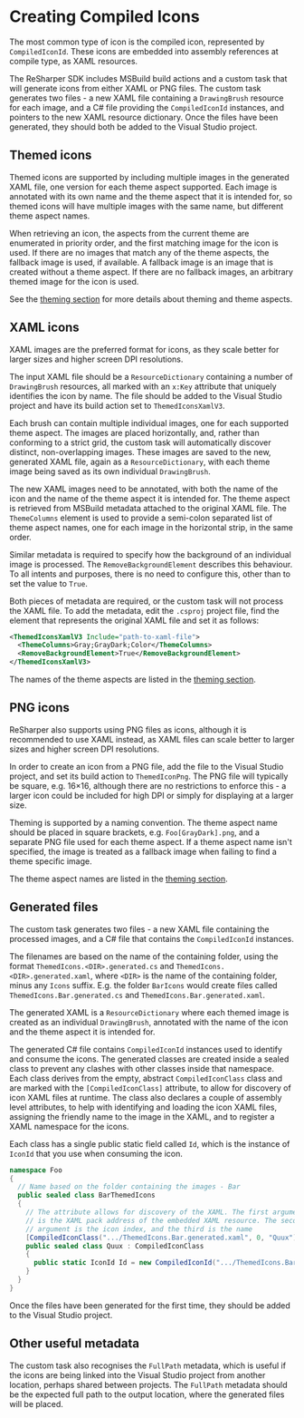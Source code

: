---
---

# Creating Compiled Icons

The most common type of icon is the compiled icon, represented by `CompiledIconId`. These icons are embedded into assembly references at compile type, as XAML resources.

The ReSharper SDK includes MSBuild build actions and a custom task that will generate icons from either XAML or PNG files. The custom task generates two files - a new XAML file containing a `DrawingBrush` resource for each image, and a C# file providing the `CompiledIconId` instances, and pointers to the new XAML resource dictionary. Once the files have been generated, they should both be added to the Visual Studio project.

## Themed icons

Themed icons are supported by including multiple images in the generated XAML file, one version for each theme aspect supported. Each image is annotated with its own name and the theme aspect that it is intended for, so themed icons will have multiple images with the same name, but different theme aspect names.

When retrieving an icon, the aspects from the current theme are enumerated in priority order, and the first matching image for the icon is used. If there are no images that match any of the theme aspects, the fallback image is used, if available. A fallback image is an image that is created without a theme aspect. If there are no fallback images, an arbitrary themed image for the icon is used.

See the [theming section](/Platform/Shell/Theming/Icons.md) for more details about theming and theme aspects.

## XAML icons

XAML images are the preferred format for icons, as they scale better for larger sizes and higher screen DPI resolutions.

The input XAML file should be a `ResourceDictionary` containing a number of `DrawingBrush` resources, all marked with an `x:Key` attribute that uniquely identifies the icon by name. The file should be added to the Visual Studio project and have its build action set to `ThemedIconsXamlV3`.

Each brush can contain multiple individual images, one for each supported theme aspect. The images are placed horizontally, and, rather than conforming to a strict grid, the custom task will automatically discover distinct, non-overlapping images. These images are saved to the new, generated XAML file, again as a `ResourceDictionary`, with each theme image being saved as its own individual `DrawingBrush`.

The new XAML images need to be annotated, with both the name of the icon and the name of the theme aspect it is intended for. The theme aspect is retrieved from MSBuild metadata attached to the original XAML file. The `ThemeColumns` element is used to provide a semi-colon separated list of theme aspect names, one for each image in the horizontal strip, in the same order.

Similar metadata is required to specify how the background of an individual image is processed. The `RemoveBackgroundElement` describes this behaviour. To all intents and purposes, there is no need to configure this, other than to set the value to `True`.

Both pieces of metadata are required, or the custom task will not process the XAML file. To add the metadata, edit the `.csproj` project file, find the element that represents the original XAML file and set it as follows:

```xml
<ThemedIconsXamlV3 Include="path-to-xaml-file">
  <ThemeColumns>Gray;GrayDark;Color</ThemeColumns>
  <RemoveBackgroundElement>True</RemoveBackgroundElement>
</ThemedIconsXamlV3>
```

The names of the theme aspects are listed in the [theming section](/Platform/Theming/Icons.md).

## PNG icons

ReSharper also supports using PNG files as icons, although it is recommended to use XAML instead, as XAML files can scale better to larger sizes and higher screen DPI resolutions.

In order to create an icon from a PNG file, add the file to the Visual Studio project, and set its build action to `ThemedIconPng`. The PNG file will typically be square, e.g. 16×16, although there are no restrictions to enforce this - a larger icon could be included for high DPI or simply for displaying at a larger size.

Theming is supported by a naming convention. The theme aspect name should be placed in square brackets, e.g. `Foo[GrayDark].png`, and a separate PNG file used for each theme aspect. If a theme aspect name isn't specified, the image is treated as a fallback image when failing to find a theme specific image.

The theme aspect names are listed in the [theming section](/Platform/Theming/Icons.md).

## Generated files

The custom task generates two files - a new XAML file containing the processed images, and a C# file that contains the `CompiledIconId` instances.

The filenames are based on the name of the containing folder, using the format `ThemedIcons.<DIR>.generated.cs` and `ThemedIcons.<DIR>.generated.xaml`, where `<DIR>` is the name of the containing folder, minus any `Icons` suffix. E.g. the folder `BarIcons` would create files called `ThemedIcons.Bar.generated.cs` and `ThemedIcons.Bar.generated.xaml`.

The generated XAML is a `ResourceDictionary` where each themed image is created as an individual `DrawingBrush`, annotated with the name of the icon and the theme aspect it is intended for.

The generated C# file contains `CompiledIconId` instances used to identify and consume the icons. The generated classes are created inside a sealed class to prevent any clashes with other classes inside that namespace. Each class derives from the empty, abstract `CompiledIconClass` class and are marked with the `[CompiledIconClass]` attribute, to allow for discovery of icon XAML files at runtime. The class also declares a couple of assembly level attributes, to help with identifying and loading the icon XAML files, assigning the friendly name to the image in the XAML, and to register a XAML namespace for the icons.

Each class has a single public static field called `Id`, which is the instance of `IconId` that you use when consuming the icon.

```csharp
namespace Foo
{
  // Name based on the folder containing the images - Bar
  public sealed class BarThemedIcons
  {
    // The attribute allows for discovery of the XAML. The first argument
    // is the XAML pack address of the embedded XAML resource. The second
    // argument is the icon index, and the third is the name
    [CompiledIconClass(".../ThemedIcons.Bar.generated.xaml", 0, "Quux")]
    public sealed class Quux : CompiledIconClass
    {
      public static IconId Id = new CompiledIconId(".../ThemedIcons.Bar.generated.xaml", 0, "Quux");
    }
  }
}
```

Once the files have been generated for the first time, they should be added to the Visual Studio project.

## Other useful metadata

The custom task also recognises the `FullPath` metadata, which is useful if the icons are being linked into the Visual Studio project from another location, perhaps shared between projects. The `FullPath` metadata should be the expected full path to the output location, where the generated files will be placed.

